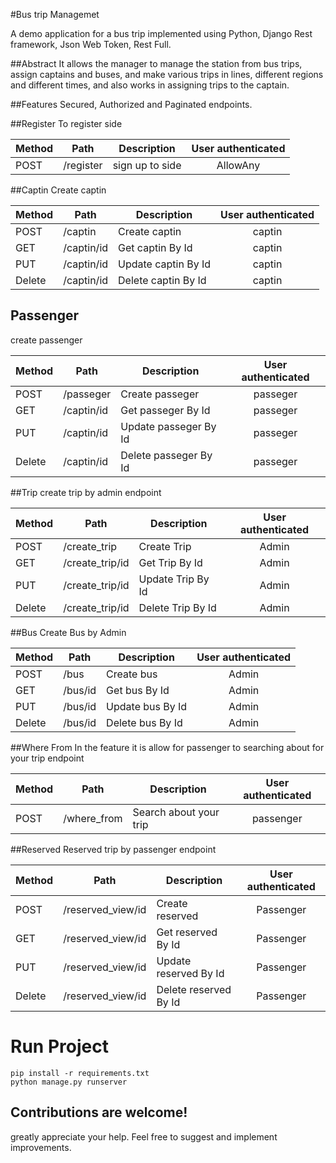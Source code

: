 #Bus trip Managemet 

A demo application for a bus trip implemented using Python, Django Rest framework, Json Web Token, Rest Full.

##Abstract
It allows the manager to manage the station from bus trips, assign captains and buses, and make various trips in lines, different regions and different times, and also works in assigning trips to the captain.


##Features
Secured, Authorized and Paginated endpoints.


##Register
To register side

Method	| Path	| Description	| User authenticated
------------- | ------------------------- | ------------- |:-------------:|
POST	| /register| sign up to side         |  AllowAny




##Captin 
Create captin

Method	| Path	| Description	| User authenticated	
------------- | ------------------------- | ------------- |:-------------:|
POST	| /captin| Create captin        |  captin
GET	| /captin/id	| Get captin By Id |  captin
PUT		| /captin/id	|  Update captin By Id | captin
Delete	| /captin/id	|  Delete captin By Id | captin


## Passenger
create passenger

Method	| Path	| Description	| User authenticated	
------------- | ------------------------- | ------------- |:-------------:|
POST	| /passeger| Create passeger       |  passeger
GET	| /captin/id	| Get passeger By Id |  passeger
PUT		| /captin/id	|  Update passeger By Id | passeger
Delete	| /captin/id	|  Delete passeger By Id | passeger


##Trip 
create trip by admin endpoint

Method	| Path	| Description	| User authenticated	
------------- | ------------------------- | ------------- |:-------------:|
POST	| /create_trip| Create Trip       |  Admin
GET	| /create_trip/id	| Get Trip By Id |  Admin
PUT		| /create_trip/id	|  Update Trip By Id | Admin
Delete	| /create_trip/id	|  Delete Trip By Id | Admin



##Bus
Create Bus by Admin 

Method	| Path	| Description	| User authenticated	
------------- | ------------------------- | ------------- |:-------------:|
POST	| /bus| Create bus       |  Admin
GET	| /bus/id	| Get bus By Id |  Admin
PUT		| /bus/id	|  Update bus By Id | Admin
Delete	| /bus/id	|  Delete bus By Id | Admin



##Where From 
In the feature it is allow for passenger to searching about for your trip endpoint

Method	| Path	| Description	| User authenticated	
------------- | ------------------------- | ------------- |:-------------:|
POST	| /where_from	| Search about your trip|  passenger



##Reserved
Reserved trip by passenger endpoint 

Method	| Path	| Description	| User authenticated	
------------- | ------------------------- | ------------- |:-------------:|
POST	| /reserved_view/id| Create reserved       |  Passenger
GET	| /reserved_view/id	| Get reserved By Id |  Passenger
PUT		| /reserved_view/id	|  Update reserved By Id | Passenger
Delete	| /reserved_view/id	|  Delete reserved By Id | Passenger



# Run Project
``` 
pip install -r requirements.txt
python manage.py runserver
``` 

## Contributions are welcome!
greatly appreciate your help. Feel free to suggest and implement improvements.



